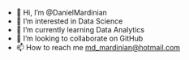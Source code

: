 - 👋 Hi, I’m @DanielMardinian
- 👀 I’m interested in Data Science 
- 🌱 I’m currently learning Data Analytics
- 💞️ I’m looking to collaborate on GitHub
- 📫 How to reach me md_mardinian@hotmail.com

<!---
DanielMardinian/DanielMardinian is a ✨ special ✨ repository because its `README.md` (this file) appears on your GitHub profile.
You can click the Preview link to take a look at your changes.
--->
